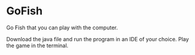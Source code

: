 # GoFish
Go Fish that you can play with the computer.

Download the java file and run the program in an IDE of your choice. Play the game in the terminal.
